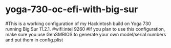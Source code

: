 # yoga-730-oc-efi-with-big-sur
#This is a working configuration of my Hackintosh build on Yoga 730 running Big Sur 11.2.1. 
#wifi:intel 9260
#If you plan to use this configuration, make sure you use GenSMBIOS to generate your own model/serial numbers and put them in config.plist
